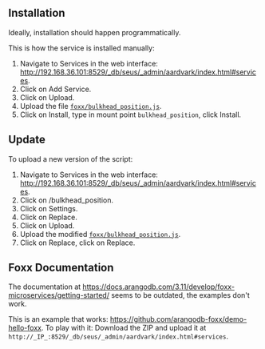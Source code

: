 ## Installation

Ideally, installation should happen programmatically.

This is how the service is installed manually:
1. Navigate to Services in the web interface: http://192.168.36.101:8529/_db/seus/_admin/aardvark/index.html#services.
2. Click on Add Service.
3. Click on Upload.
4. Upload the file [`foxx/bulkhead_position.js`](foxx/bulkhead_position.js).
5. Click on Install, type in mount point `bulkhead_position`, click Install.

## Update

To upload a new version of the script:

1. Navigate to Services in the web interface: http://192.168.36.101:8529/_db/seus/_admin/aardvark/index.html#services.
2. Click on /bulkhead_position.
3. Click on Settings.
4. Click on Replace.
5. Click on Upload.
6. Upload the modified [`foxx/bulkhead_position.js`](foxx/bulkhead_position.js).
7. Click on Replace, click on Replace.

## Foxx Documentation

The documentation at https://docs.arangodb.com/3.11/develop/foxx-microservices/getting-started/ seems to be outdated, the examples don't work.

This is an example that works: https://github.com/arangodb-foxx/demo-hello-foxx. To play with it: Download the ZIP and upload it at `http://_IP_:8529/_db/seus/_admin/aardvark/index.html#services`.

